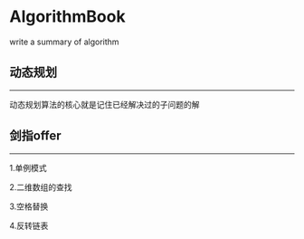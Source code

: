 # AlgorithmBook
write a summary of algorithm

## 动态规划
---
动态规划算法的核心就是记住已经解决过的子问题的解

## 剑指offer
---
1.单例模式</p>
2.二维数组的查找</p>
3.空格替换 </p>
4.反转链表 </p>